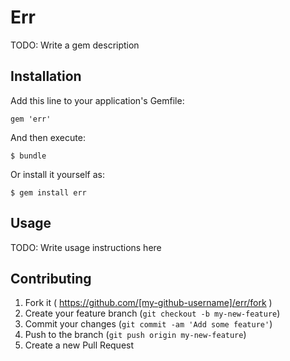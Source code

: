 # Err

TODO: Write a gem description

## Installation

Add this line to your application's Gemfile:

    gem 'err'

And then execute:

    $ bundle

Or install it yourself as:

    $ gem install err

## Usage

TODO: Write usage instructions here

## Contributing

1. Fork it ( https://github.com/[my-github-username]/err/fork )
2. Create your feature branch (`git checkout -b my-new-feature`)
3. Commit your changes (`git commit -am 'Add some feature'`)
4. Push to the branch (`git push origin my-new-feature`)
5. Create a new Pull Request
